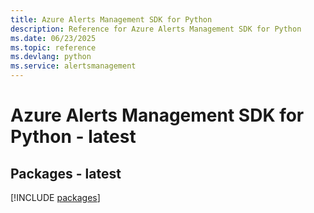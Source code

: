 ```yaml
---
title: Azure Alerts Management SDK for Python
description: Reference for Azure Alerts Management SDK for Python
ms.date: 06/23/2025
ms.topic: reference
ms.devlang: python
ms.service: alertsmanagement
---
```

# Azure Alerts Management SDK for Python - latest
## Packages - latest
[!INCLUDE [packages](alerts-management-index.md)]